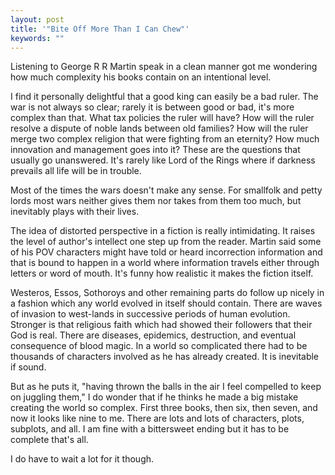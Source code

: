 ```yaml
---
layout: post
title: '"Bite Off More Than I Can Chew"'
keywords: ""
---
```


Listening to George R R Martin speak in a clean manner got me wondering how much complexity his books contain on an intentional level. 

I find it personally delightful that a good king can easily be a bad ruler. The war is not always so clear; rarely it is between good or bad, it's more complex than that. What tax policies the ruler will have? How will the ruler resolve a dispute of noble lands between old families? How will the ruler merge two complex religion that were fighting from an eternity? How much innovation and management goes into it? These are the questions that usually go unanswered. It's rarely like Lord of the Rings where if darkness prevails all life will be in trouble.

Most of the times the wars doesn't make any sense. For smallfolk and petty lords most wars neither gives them nor takes from them too much, but inevitably plays with their lives. 

The idea of distorted perspective in a fiction is really intimidating. It raises the level of author's intellect one step up from the reader. Martin said some of his POV characters might have told or heard incorrection information and that is bound to happen in a world where information travels either through letters or word of mouth. It's funny how realistic it makes the fiction itself.

Westeros, Essos, Sothoroys and other remaining parts do follow up nicely in a fashion which any world evolved in itself should contain. There are waves of invasion to west-lands in successive periods of human evolution. Stronger is that religious faith which had showed their followers that their God is real. There are diseases, epidemics, destruction, and eventual consequence of blood magic. In a world so complicated there had to be thousands of characters involved as he has already created. It is inevitable if sound. 

But as he puts it, "having thrown the balls in the air I feel compelled to keep on juggling them," I do wonder that if he thinks he made a big mistake creating the world so complex. First three books, then six, then seven, and now it looks like nine to me. There are lots and lots of characters, plots, subplots, and all. I am fine with a bittersweet ending but it has to be complete that's all.

I do have to wait a lot for it though.  